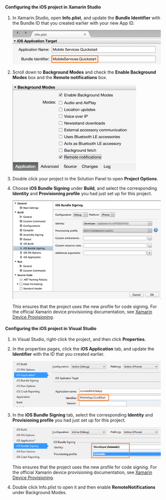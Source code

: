 #### Configuring the iOS project in Xamarin Studio
1. In Xamarin.Studio, open **Info.plist**, and update the **Bundle Identifier** with the Bundle ID that you created earlier with your new App ID.
   
    ![](./media/app-service-mobile-xamarin-ios-configure-project/mobile-services-ios-push-21.png)
2. Scroll down to **Background Modes** and check the **Enable Background Modes** box and the **Remote notifications** box. 
   
    ![](./media/app-service-mobile-xamarin-ios-configure-project/mobile-services-ios-push-22.png)
3. Double click your project in the Solution Panel to open **Project Options**.
4. Choose **iOS Bundle Signing** under **Build**, and select the corresponding **Identity** and **Provisioning profile** you had just set up for this project. 
   
   ![](./media/app-service-mobile-xamarin-ios-configure-project/mobile-services-ios-push-20.png)
   
   This ensures that the project uses the new profile for code signing. For the official Xamarin device provisioning documentation, see [Xamarin Device Provisioning].

#### Configuring the iOS project in Visual Studio
1. In Visual Studio, right-click the project, and then click **Properties**.
2. In the properties pages, click the **iOS Application** tab, and update the **Identifier** with the ID that you created earlier.
   
    ![](./media/app-service-mobile-xamarin-ios-configure-project/mobile-services-ios-push-23.png)
3. In the **iOS Bundle Signing** tab, select the corresponding **Identity** and **Provisioning profile** you had just set up for this project. 
   
    ![](./media/app-service-mobile-xamarin-ios-configure-project/mobile-services-ios-push-24.png)
   
    This ensures that the project uses the new profile for code signing. For the official Xamarin device provisioning documentation, see [Xamarin Device Provisioning].
4. Double click Info.plist to open it and then enable **RemoteNotifications** under Background Modes. 

[Xamarin Device Provisioning]: http://developer.xamarin.com/guides/ios/getting_started/installation/device_provisioning/